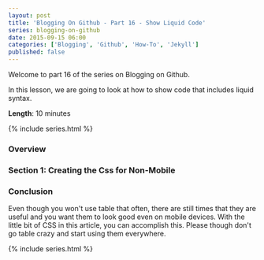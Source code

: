 ```yaml
---
layout: post
title: 'Blogging On Github - Part 16 - Show Liquid Code'
series: blogging-on-github 
date: 2015-09-15 06:00
categories: ['Blogging', 'Github', 'How-To', 'Jekyll']
published: false
---
```


Welcome to part 16 of the series on Blogging on Github.  

In this lesson, we are going to look at how to show code that includes liquid syntax.      

**Length**: 10 minutes

{% include series.html %}

### Overview

### Section 1: Creating the Css for Non-Mobile








### Conclusion

Even though you won't use table that often, there are still times that they are useful and you want them to look good even on mobile devices.  With the little bit of CSS in this article, you can accomplish this.  Please though don't go table crazy and start using them everywhere.    



{% include series.html %}